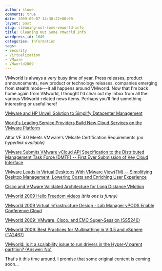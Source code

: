 ```yaml
---
author: slowe
comments: true
date: 2009-09-07 14:38:22+00:00
layout: post
slug: cleaning-out-some-vmworld-info
title: Cleaning Out Some VMworld Info
wordpress_id: 1649
categories: Information
tags:
- Security
- Virtualization
- VMware
- VMworld2009
---
```


VMworld is always a very busy time of year. Press releases, product announcements, new product or technology releases, companies emerging from stealth mode---it all happens around VMworld. Now that I'm back home again from VMworld, I thought I'd clear out my Inbox from all the various VMworld-related news items. Perhaps you'll find something interesting or useful here!

[VMware and HP Unveil Solution to Simplify Datacenter Management](http://www.vmware.com/company/news/releases/hp-vmworld09.html)  

[World's Leading Service Providers Build New Cloud Services on the VMware Platform](http://www.vmware.com/company/news/releases/vcloud-express-vmworld09.html)  

Altor VF 3.0 Meets VMware's VMsafe Certification Requirements _(no hyperlink available)_  

[VMware Submits VMware vCloud API Specification to the Distributed Management Task Force (DMTF) -- First Ever Submission of Key Cloud Interface](http://www.vmware.com/company/news/releases/vcloud-api-vmworld09.html)  

[VMware Leads in Virtual Desktops With VMware View(TM) -- Simplifying Desktop Management, Lowering Costs and Enriching User Experience](http://www.vmware.com/company/news/releases/view-vmworld09.html)  

[Cisco and VMware Validated Architecture for Long Distance VMotion](http://blogs.cisco.com/datacenter/comments/cisco_and_vmware_validated_architecture_for_long_distance_vmotion/)  

[VMworld 2009 Hello Freedom videos](http://rodos.haywood.org/2009/09/vmworld-2009-hello-freedom.html) _(this one is funny)_  

[VMworld 2009 Virtual Infrastructure Design - Lab Manager vPODS Enable Conference Cloud](http://vmetc.com/2009/09/05/vmworld-2009-virtual-infrastructure-design-lab-manager-vpods-enable-conference-cloud/)  

[VMworld 2009: VMware, Cisco, and EMC Super-Session (SS5240)](http://virtualgeek.typepad.com/virtual_geek/2009/09/vmworld-2009-vmware-cisco-and-emc-super-session-ss5240.html)  

[VMworld 2009: Best Practices for Multipathing in VI3.5 and vSphere (TA2467)](http://virtualgeek.typepad.com/virtual_geek/2009/09/vmworld-2009-best-practices-for-multipathing-in-vi35-and-vsphere-ta2467.html)  

[VMworld: Is it a scalability issue to run drivers in the Hyper-V parent partition? (Answer: No)](http://blogs.msdn.com/virtual_pc_guy/archive/2009/09/02/vmworld-is-it-a-scalability-issue-to-run-drivers-in-the-hyper-v-parent-partition-answer-no.aspx)

That's it this time around. I promise that some original content is coming soon...
